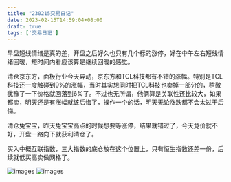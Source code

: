 ```yaml
---
title: "230215交易日记"
date: 2023-02-15T14:59:04+08:00
draft: true
tags: ['交易日记']
---
```


早盘短线情绪是真的差，开盘之后好久也只有几个标的涨停，好在中午左右短线情绪回暖，短时间内看应该算是继续回暖的感觉。

清仓京东方，面板行业今天异动，京东方和TCL科技都有不错的涨幅。特别是TCL科技还一度触碰到9%的涨幅，当时其实想同时把TCL科技也卖掉一部分的，稍微犹豫了一下价格就回落到6%了。不过也无所谓，他俩算是关联性还比较大，如果都卖，明天还是有涨幅就该后悔了，操作一个的话，明天无论涨跌都不会太过于后悔。

清仓兔宝宝，昨天兔宝宝高点的时候想要等涨停，结果就错过了，今天竞价就不好，开盘一路向下就获利清仓了。

买入中概互联指数，三大指数的底仓放在这个位置上，只有恒生指数还差一份，后续就低买高卖做网格了。

![images](/images/230215/IMG_1420.jpg)
![images](/images/230215/IMG_1421.jpg)